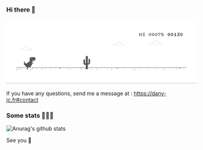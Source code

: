 ### Hi there 👋

![surprise](https://github.com/Weder77/Weder77/blob/master/hi.gif)


If you have any questions, send me a message at : https://dany-jc.fr#contact


### Some stats 🧑🏻‍💻
![Anurag's github stats](https://github-readme-stats.vercel.app/api?username=Weder77&show_icons=true&theme=radical)


See you 👋
